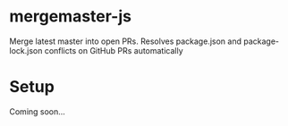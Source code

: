 # mergemaster-js
Merge latest master into open PRs. Resolves package.json and package-lock.json conflicts on GitHub PRs automatically

# Setup
Coming soon...
